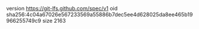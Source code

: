 version https://git-lfs.github.com/spec/v1
oid sha256:4c04a67026e567233569a55886b7dec5ee4d628025da8ee465b19966255749c9
size 2163
